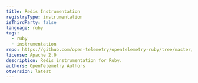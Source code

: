 ```yaml
---
title: Redis Instrumentation
registryType: instrumentation
isThirdParty: false
language: ruby
tags:
  - ruby
  - instrumentation
repo: https://github.com/open-telemetry/opentelemetry-ruby/tree/master/instrumentation/redis
license: Apache 2.0
description: Redis instrumentation for Ruby.
authors: OpenTelemetry Authors
otVersion: latest
---
```

